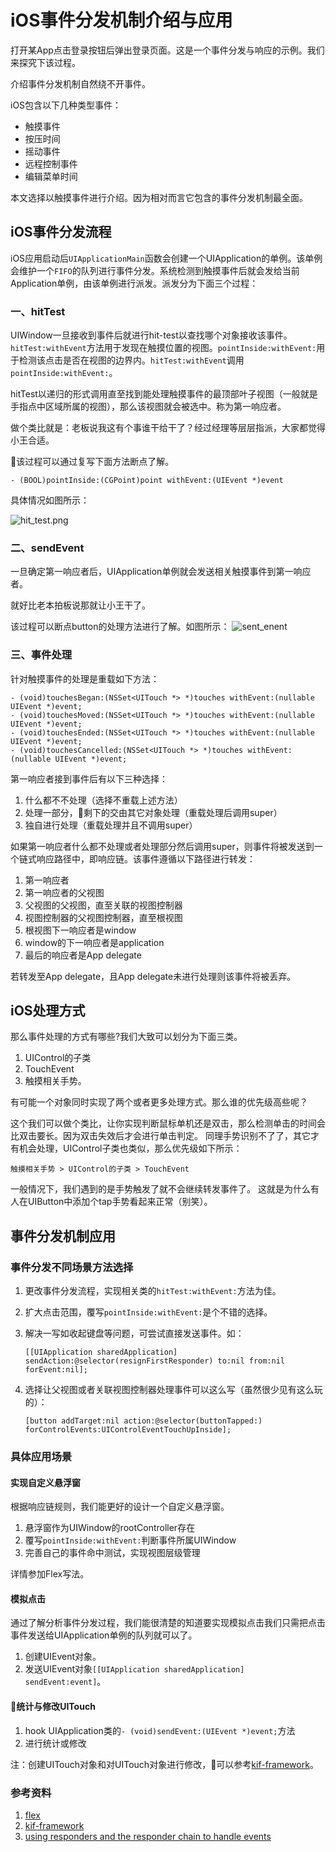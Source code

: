 # iOS事件分发机制介绍与应用

打开某App点击登录按钮后弹出登录页面。这是一个事件分发与响应的示例。我们来探究下该过程。

介绍事件分发机制自然绕不开事件。

iOS包含以下几种类型事件：
* 触摸事件
* 按压时间
* 摇动事件
* 远程控制事件
* 编辑菜单时间

本文选择以触摸事件进行介绍。因为相对而言它包含的事件分发机制最全面。

## iOS事件分发流程

iOS应用启动后`UIApplicationMain`函数会创建一个UIApplication的单例。该单例会维护一个`FIFO`的队列进行事件分发。系统检测到触摸事件后就会发给当前Application单例，由该单例进行派发。派发分为下面三个过程：

### 一、hitTest

UIWindow一旦接收到事件后就进行hit-test以查找哪个对象接收该事件。`hitTest:withEvent`方法用于发现在触摸位置的视图。`pointInside:withEvent:`用于检测该点击是否在视图的边界内。`hitTest:withEvent`调用`pointInside:withEvent:`。

hitTest以递归的形式调用直至找到能处理触摸事件的最顶部叶子视图（一般就是手指点中区域所属的视图），那么该视图就会被选中。称为第一响应者。

做个类比就是：老板说我这有个事谁干给干了？经过经理等层层指派，大家都觉得小王合适。

该过程可以通过复写下面方法断点了解。
```
- (BOOL)pointInside:(CGPoint)point withEvent:(UIEvent *)event
```

具体情况如图所示：

![hit_test.png](https://upload-images.jianshu.io/upload_images/1605802-9f42ec78cffb1ebb.png?imageMogr2/auto-orient/strip%7CimageView2/2/w/1240)


### 二、sendEvent

一旦确定第一响应者后，UIApplication单例就会发送相关触摸事件到第一响应者。

就好比老本拍板说那就让小王干了。

该过程可以断点button的处理方法进行了解。如图所示：
![sent_enent](https://upload-images.jianshu.io/upload_images/1605802-05dced82deddba54.png?imageMogr2/auto-orient/strip%7CimageView2/2/w/1240)

### 三、事件处理

针对触摸事件的处理是重载如下方法：
```
- (void)touchesBegan:(NSSet<UITouch *> *)touches withEvent:(nullable UIEvent *)event;
- (void)touchesMoved:(NSSet<UITouch *> *)touches withEvent:(nullable UIEvent *)event;
- (void)touchesEnded:(NSSet<UITouch *> *)touches withEvent:(nullable UIEvent *)event;
- (void)touchesCancelled:(NSSet<UITouch *> *)touches withEvent:(nullable UIEvent *)event;
```
第一响应者接到事件后有以下三种选择：
1. 什么都不不处理（选择不重载上述方法）
2. 处理一部分，剩下的交由其它对象处理（重载处理后调用super）
3. 独自进行处理（重载处理并且不调用super）

如果第一响应者什么都不处理或者处理部分然后调用super，则事件将被发送到一个链式响应路径中，即响应链。该事件遵循以下路径进行转发：

1. 第一响应者
2. 第一响应者的父视图
3. 父视图的父视图，直至关联的视图控制器
4. 视图控制器的父视图控制器，直至根视图
5. 根视图下一响应者是window
6. window的下一响应者是application
7. 最后的响应者是App delegate

若转发至App delegate，且App delegate未进行处理则该事件将被丢弃。

## iOS处理方式

那么事件处理的方式有哪些?我们大致可以划分为下面三类。

1. UIControl的子类
2. TouchEvent
3. 触摸相关手势。

有可能一个对象同时实现了两个或者更多处理方式。那么谁的优先级高些呢？

这个我们可以做个类比，让你实现判断鼠标单机还是双击，那么检测单击的时间会比双击要长。因为双击失效后才会进行单击判定。
同理手势识别不了了，其它才有机会处理，UIControl子类也类似，那么优先级如下所示：

    触摸相关手势 > UIControl的子类 > TouchEvent

一般情况下，我们遇到的是手势触发了就不会继续转发事件了。
这就是为什么有人在UIButton中添加个tap手势看起来正常（别笑）。

## 事件分发机制应用

### 事件分发不同场景方法选择

1. 更改事件分发流程，实现相关类的`hitTest:withEvent:`方法为佳。
2. 扩大点击范围，覆写`pointInside:withEvent:`是个不错的选择。
3. 解决一写如收起键盘等问题，可尝试直接发送事件。如：
    ```
    [[UIApplication sharedApplication] sendAction:@selector(resignFirstResponder) to:nil from:nil forEvent:nil];
    ```

4. 选择让父视图或者关联视图控制器处理事件可以这么写（虽然很少见有这么玩的）：
    ```
    [button addTarget:nil action:@selector(buttonTapped:) forControlEvents:UIControlEventTouchUpInside];
    ```

### 具体应用场景

#### 实现自定义悬浮窗

根据响应链规则，我们能更好的设计一个自定义悬浮窗。

1. 悬浮窗作为UIWindow的rootController存在
2. 覆写`pointInside:withEvent:`判断事件所属UIWindow
3. 完善自己的事件命中测试，实现视图层级管理

详情参加Flex写法。


#### 模拟点击

通过了解分析事件分发过程，我们能很清楚的知道要实现模拟点击我们只需把点击事件发送给UIApplication单例的队列就可以了。

1. 创建UIEvent对象。
2. 发送UIEvent对象`[[UIApplication sharedApplication] sendEvent:event]`。

#### 统计与修改UITouch

1. hook UIApplication类的`- (void)sendEvent:(UIEvent *)event;`方法
2. 进行统计或修改

注：创建UITouch对象和对UITouch对象进行修改，可以参考[kif-framework](https://github.com/kif-framework/KIF)。

### 参考资料
1. [flex](https://github.com/Flipboard/FLEX)
2. [kif-framework](https://github.com/kif-framework/KIF)
3. [using responders and the responder chain to handle events](https://developer.apple.com/documentation/uikit/touches_presses_and_gestures/using_responders_and_the_responder_chain_to_handle_events)



